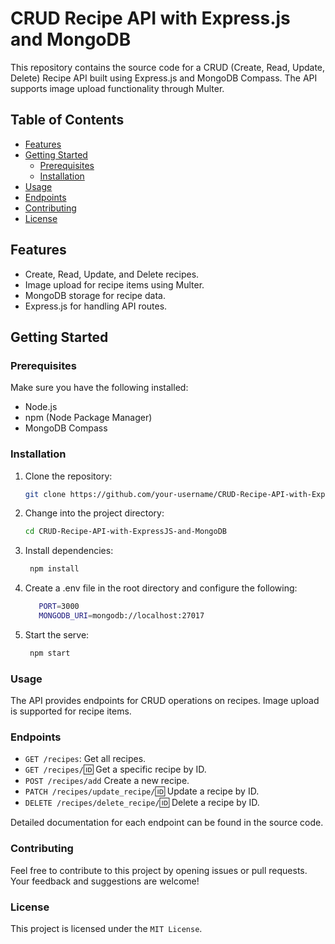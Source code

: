 # CRUD Recipe API with Express.js and MongoDB

This repository contains the source code for a CRUD (Create, Read, Update, Delete) Recipe API built using Express.js and MongoDB Compass. The API supports image upload functionality through Multer.

## Table of Contents

- [Features](#features)
- [Getting Started](#getting-started)
  - [Prerequisites](#prerequisites)
  - [Installation](#installation)
- [Usage](#usage)
- [Endpoints](#endpoints)
- [Contributing](#contributing)
- [License](#license)

## Features

- Create, Read, Update, and Delete recipes.
- Image upload for recipe items using Multer.
- MongoDB storage for recipe data.
- Express.js for handling API routes.

## Getting Started

### Prerequisites

Make sure you have the following installed:

- Node.js
- npm (Node Package Manager)
- MongoDB Compass

### Installation

1. Clone the repository:

   ```bash
   git clone https://github.com/your-username/CRUD-Recipe-API-with-ExpressJS-and-MongoDB.git
   ```

2. Change into the project directory:

   ```bash
   cd CRUD-Recipe-API-with-ExpressJS-and-MongoDB
   ```

3. Install dependencies:

   ```bash
    npm install
   ```

4. Create a .env file in the root directory and configure the following:

   ```bash
      PORT=3000
      MONGODB_URI=mongodb://localhost:27017
   ```

5. Start the serve:

   ```bash
    npm start
   ```

### Usage

The API provides endpoints for CRUD operations on recipes. Image upload is supported for recipe items.

### Endpoints

- `GET /recipes`: Get all recipes.
- `GET /recipes/`:id: Get a specific recipe by ID.
- `POST /recipes/add` Create a new recipe.
- `PATCH /recipes/update_recipe/`:id: Update a recipe by ID.
- `DELETE /recipes/delete_recipe/`:id: Delete a recipe by ID.

Detailed documentation for each endpoint can be found in the source code.

### Contributing

Feel free to contribute to this project by opening issues or pull requests. Your feedback and suggestions are welcome!

### License

This project is licensed under the `MIT License`.
